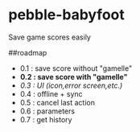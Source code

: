 # pebble-babyfoot
Save game scores easily

##roadmap
- 0.1 : save score without "gamelle"
- **0.2 : save score with "gamelle"**
- _0.3 : UI (icon,error screen,etc.)_
- 0.4 : offline + sync
- 0.5 : cancel last action
- 0.6 : parameters
- 0.7 : get history

